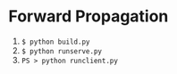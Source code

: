 # Forward Propagation

1. `$ python build.py`
2. `$ python runserve.py`
3. `PS > python runclient.py`